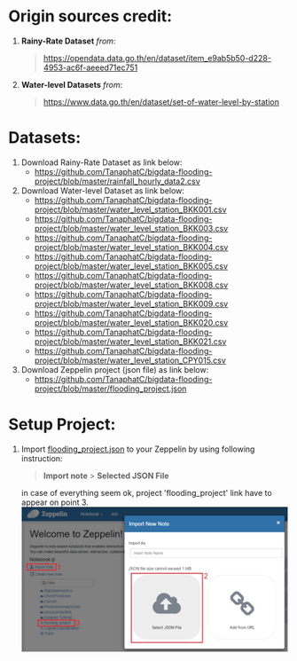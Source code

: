 # Origin sources credit:
1) **Rainy-Rate Dataset** _from_: 
   > https://opendata.data.go.th/en/dataset/item_e9ab5b50-d228-4953-ac6f-aeeed71ec751

2) **Water-level Datasets** _from_: 
   > https://www.data.go.th/en/dataset/set-of-water-level-by-station

# Datasets:
1) Download Rainy-Rate Dataset as link below:
   - https://github.com/TanaphatC/bigdata-flooding-project/blob/master/rainfall_hourly_data2.csv
2) Download Water-level Dataset as link below:
   - https://github.com/TanaphatC/bigdata-flooding-project/blob/master/water_level_station_BKK001.csv
   - https://github.com/TanaphatC/bigdata-flooding-project/blob/master/water_level_station_BKK003.csv
   - https://github.com/TanaphatC/bigdata-flooding-project/blob/master/water_level_station_BKK004.csv
   - https://github.com/TanaphatC/bigdata-flooding-project/blob/master/water_level_station_BKK005.csv
   - https://github.com/TanaphatC/bigdata-flooding-project/blob/master/water_level_station_BKK008.csv
   - https://github.com/TanaphatC/bigdata-flooding-project/blob/master/water_level_station_BKK009.csv
   - https://github.com/TanaphatC/bigdata-flooding-project/blob/master/water_level_station_BKK020.csv
   - https://github.com/TanaphatC/bigdata-flooding-project/blob/master/water_level_station_BKK021.csv
   - https://github.com/TanaphatC/bigdata-flooding-project/blob/master/water_level_station_CPY015.csv
3) Download Zeppelin project (json file) as link below:
   - https://github.com/TanaphatC/bigdata-flooding-project/blob/master/flooding_project.json
   
# Setup Project:
1) Import [flooding_project.json](https://github.com/TanaphatC/bigdata-flooding-project/blob/master/flooding_project.json) to your Zeppelin by using following instruction:
   > **Import note** > **Selected JSON File**
   
   in case of everything seem ok, project 'flooding_project' link have to appear on point 3.
   ![import project](https://github.com/TanaphatC/bigdata-flooding-project/blob/master/images/import_project.jpg)
